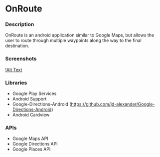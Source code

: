 # OnRoute

### Description
OnRoute is an android application similar to Google Maps, but allows the user to route through multiple waypoints along the way to the final destination.


### Screenshots
[!Alt Text](https://github.com/cburnham4/OnRoute/blob/master/Photos/screenshot_create_route.png)

### Libraries
 - Google Play Services
 - Android Support 
 - Google-Directions-Android (https://github.com/jd-alexander/Google-Directions-Android)
 - Android Cardview
 
### APIs
 - Google Maps API
 - Google Directions API
 - Google Places API
